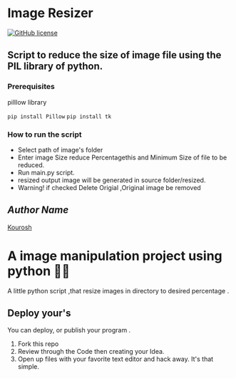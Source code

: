 # Image Resizer 

[![GitHub license](https://img.shields.io/github/license/microsoft/Web-Dev-For-Beginners.svg)](https://github.com/microsoft/Web-Dev-For-Beginners/blob/master/LICENSE)

## Script to reduce the size of image file using the PIL library of python.

### Prerequisites

pilllow library

`pip install Pillow`
`pip install tk`

### How to run the script

- Select path of image's folder
- Enter image Size reduce Percentagethis and Minimum Size of file to be reduced.
- Run main.py script.
- resized output image will be generated in source folder/resized.
- Warning! if checked Delete Origial ,Original image be removed

## *Author Name*

[Kourosh](https://github.com/jkourosh)
#  A image manipulation project using python 🌵🌱

A little python script ,that resize images in directory to desired percentage .



## Deploy your's

You can deploy, or publish your program .

1. Fork this repo
2. Review  through the Code then creating your Idea.
3. Open up files with your favorite text editor and hack away. It's that simple.
